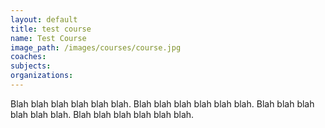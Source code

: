 ```yaml
---
layout: default
title: test course
name: Test Course
image_path: /images/courses/course.jpg
coaches:
subjects:
organizations:
---
```

Blah blah blah blah blah blah. Blah blah blah blah blah blah. Blah blah blah blah blah blah. Blah blah blah blah blah blah.